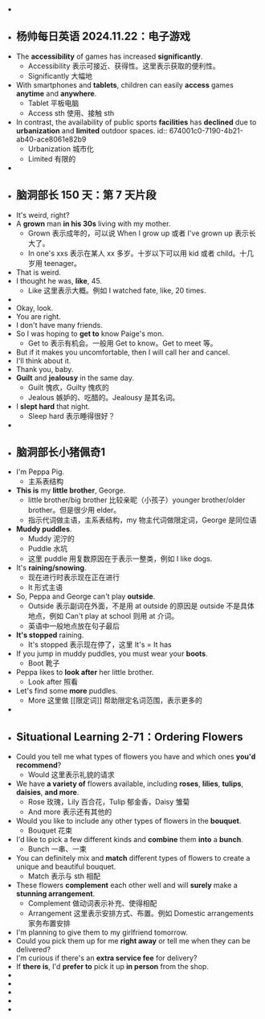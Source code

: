 -
- ## 杨帅每日英语 2024.11.22：电子游戏
- The **accessibility** of games has increased **significantly**.
	- Accessibility 表示可接近、获得性。这里表示获取的便利性。
	- Significantly 大幅地
- With smartphones and **tablets**, children can easily **access** games **anytime** and **anywhere**.
	- Tablet 平板电脑
	- Access sth 使用、接触 sth
- In contrast, the availability of public sports **facilities** has **declined** due to **urbanization** and **limited** outdoor spaces.
  id:: 674001c0-7190-4b21-ab40-ace8061e82b9
	- Urbanization 城市化
	- Limited 有限的
-
- ## 脑洞部长 150 天：第 7 天片段
- It's weird, right?
- A **grown** man **in his 30s** living with my mother.
	- Grown 表示成年的，可以说 When I grow up 或者 I've grown up 表示长大了。
	- In one's xxs 表示在某人 xx 多岁。十岁以下可以用 kid 或者 child。十几岁用 teenager。
- That is weird.
- I thought he was, **like**, 45.
	- Like 这里表示大概。例如 I watched fate, like, 20 times.
-
- Okay, look.
- You are right.
- I don't have many friends.
- So I was hoping to **get to** know Paige's mon.
	- Get to 表示有机会。一般用 Get to know。Get to meet 等。
- But if it makes you uncomfortable, then I will call her and cancel.
- I'll think about it.
- Thank you, baby.
- **Guilt** and **jealousy** in the same day.
	- Guilt 愧疚，Guilty 愧疚的
	- Jealous 嫉妒的、吃醋的。Jealousy 是其名词。
- I **slept hard** that night.
	- Sleep hard 表示睡得很好？
-
- ## 脑洞部长小猪佩奇1
- I'm Peppa Pig.
	- 主系表结构
- **This is** my **little brother**, George.
	- little brother/big brother 比较亲昵（小孩子）younger brother/older brother。但是很少用 elder。
	- 指示代词做主语，主系表结构，my 物主代词做限定词，George 是同位语
- **Muddy puddles**.
	- Muddy 泥泞的
	- Puddle 水坑
	- 这里 puddle 用复数原因在于表示一整类，例如 I like dogs.
- It's **raining/snowing**.
	- 现在进行时表示现在正在进行
	- It 形式主语
- So, Peppa and George can't play **outside**.
	- Outside 表示副词在外面，不是用 at outside 的原因是 outside 不是具体地点，例如 Can't play at school 则用 at 介词。
	- 英语中一般地点放在句子最后
- **It's stopped** raining.
	- It's stopped 表示现在停了，这里 It's = It has
- If you jump in muddy puddles, you must wear your **boots**.
	- Boot 靴子
- Peppa likes to **look after** her little brother.
	- Look after 照看
- Let's find some **more** puddles.
	- More 这里做 [[限定词]] 帮助限定名词范围，表示更多的
-
- ## Situational Learning 2-71：Ordering Flowers
- Could you tell me what types of flowers you have and which ones **you'd recommend**?
	- Would 这里表示礼貌的请求
- We have **a variety of** flowers available, including **roses**, **lilies**, **tulips**, **daisies**, **and more**.
	- Rose 玫瑰，Lily 百合花，Tulip 郁金香，Daisy 雏菊
	- And more 表示还有其他的
- Would you like to include any other types of flowers in the **bouquet**.
	- Bouquet 花束
- I'd like to pick a few different kinds and **combine** them **into** a **bunch**.
	- Bunch 一串、一束
- You can definitely mix and **match** different types of flowers to create a unique and beautiful bouquet.
	- Match 表示与 sth 相配
- These flowers **complement** each other well and will **surely** make a **stunning arrangement**.
	- Complement 做动词表示补充、使得相配
	- Arrangement 这里表示安排方式、布置。例如 Domestic arrangements 家务布置安排
- I'm planning to give them to my girlfriend tomorrow.
- Could you pick them up for me **right away** or tell me when they can be delivered?
- I'm curious if there's an **extra service fee** for delivery?
- If **there is**, I'd **prefer to** pick it up **in person** from the shop.
-
-
-
-
-